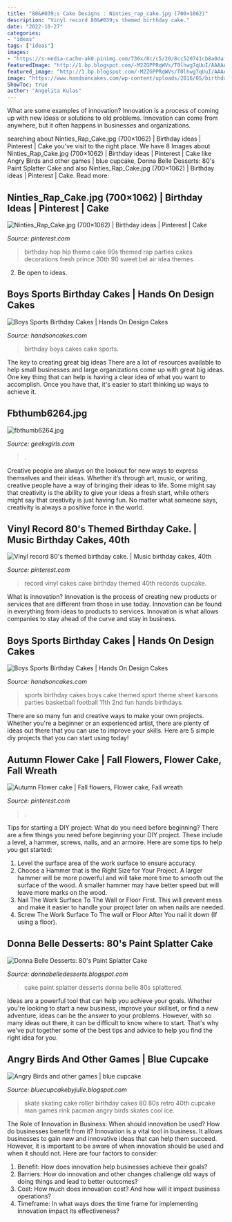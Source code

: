 ```yaml
---
title: "80&#039;s Cake Designs : Ninties_rap_cake.jpg (700×1062)"
description: "Vinyl record 80&#039;s themed birthday cake."
date: "2022-10-27"
categories:
- "ideas"
tags: ["ideas"]
images:
- "https://s-media-cache-ak0.pinimg.com/736x/8c/c5/20/8cc520741cb8a0daf7dd0783b5062c20.jpg"
featuredImage: "http://1.bp.blogspot.com/-M2ZGPPRqWVs/T0lhwg7qUuI/AAAAAAAAARc/Lo6gmsx1x2o/s1600/nov-feb2112+027.JPG"
featured_image: "http://1.bp.blogspot.com/-M2ZGPPRqWVs/T0lhwg7qUuI/AAAAAAAAARc/Lo6gmsx1x2o/s1600/nov-feb2112+027.JPG"
image: "https://www.handsoncakes.com/wp-content/uploads/2016/05/birthday-boys-cake-cars-262.jpg"
ShowToc: true
author: "Angelita Kulas"
---
```



What are some examples of innovation?
Innovation is a process of coming up with new ideas or solutions to old problems. Innovation can come from anywhere, but it often happens in businesses and organizations.

	

		
searching about Ninties_Rap_Cake.jpg (700×1062) | Birthday ideas | Pinterest | Cake you've visit to the right place. We have 8 Images about Ninties_Rap_Cake.jpg (700×1062) | Birthday ideas | Pinterest | Cake like Angry Birds and other games | blue cupcake, Donna Belle Desserts: 80&#039;s Paint Splatter Cake and also Ninties_Rap_Cake.jpg (700×1062) | Birthday ideas | Pinterest | Cake. Read more:
		
    
## Ninties_Rap_Cake.jpg (700×1062) | Birthday Ideas | Pinterest | Cake

<img loading=lazy src="https://s-media-cache-ak0.pinimg.com/736x/8c/c5/20/8cc520741cb8a0daf7dd0783b5062c20.jpg" onerror="this.onerror=null;this.src='https://tse2.mm.bing.net/th?id=OIP.6EIZSNkTO8rXgFNDjRWWGgHaLP&amp;pid=15.1';" alt="Ninties_Rap_Cake.jpg (700×1062) | Birthday ideas | Pinterest | Cake">

_Source: pinterest.com_

>birthday hop hip theme cake 90s themed rap parties cakes decorations fresh prince 30th 90 sweet bel air idea themes. 

	

2. Be open to ideas.

    
## Boys Sports Birthday Cakes | Hands On Design Cakes

<img loading=lazy src="https://www.handsoncakes.com/wp-content/uploads/2016/05/birthday-boys-cake-cars-262.jpg" onerror="this.onerror=null;this.src='https://tse3.mm.bing.net/th?id=OIP.ncjmkEQHKWeC3qEdNJZQOAHaJI&amp;pid=15.1';" alt="Boys Sports Birthday Cakes | Hands On Design Cakes">

_Source: handsoncakes.com_

>birthday boys cakes cake sports. 

	

The key to creating great big ideas
There are a lot of resources available to help small businesses and large organizations come up with great big ideas. One key thing that can help is having a clear idea of what you want to accomplish. Once you have that, it's easier to start thinking up ways to achieve it.

    
## Fbthumb6264.jpg

<img loading=lazy src="http://geekxgirls.com/images/_thumbs/fbthumb6264.jpg" onerror="this.onerror=null;this.src='https://tse3.mm.bing.net/th?id=OIP.EyG1sTAd1AfHZn9a3cMquQHaD3&amp;pid=15.1';" alt="fbthumb6264.jpg">

_Source: geekxgirls.com_

>. 

	

Creative people are always on the lookout for new ways to express themselves and their ideas. Whether it’s through art, music, or writing, creative people have a way of bringing their ideas to life. Some might say that creativity is the ability to give your ideas a fresh start, while others might say that creativity is just having fun. No matter what someone says, creativity is always a positive force in the world.

    
## Vinyl Record 80&#039;s Themed Birthday Cake. | Music Birthday Cakes, 40th

<img loading=lazy src="https://i.pinimg.com/736x/d3/b8/d4/d3b8d49087464abcc248baf627f22a90--vinyl-record-cake-vinyl-records.jpg" onerror="this.onerror=null;this.src='https://tse3.mm.bing.net/th?id=OIP.MkdsSTbPl8v0zCCCMkGlUgHaLG&amp;pid=15.1';" alt="Vinyl record 80&#039;s themed birthday cake. | Music birthday cakes, 40th">

_Source: pinterest.com_

>record vinyl cakes cake birthday themed 40th records cupcake. 

	

What is innovation?
Innovation is the process of creating new products or services that are different from those in use today. Innovation can be found in everything from ideas to products to services. Innovation is what allows companies to stay ahead of the curve and stay in business.

    
## Boys Sports Birthday Cakes | Hands On Design Cakes

<img loading=lazy src="https://www.handsoncakes.com/wp-content/uploads/2016/05/birthday-boys-cake-sports-508.jpg" onerror="this.onerror=null;this.src='https://tse4.mm.bing.net/th?id=OIP.Qr1ABlIR6tLlgum40QoQUwHaEx&amp;pid=15.1';" alt="Boys Sports Birthday Cakes | Hands On Design Cakes">

_Source: handsoncakes.com_

>sports birthday cakes boys cake themed sport theme sheet karsons parties basketball football 11th 2nd fun hands birthdays. 

	

There are so many fun and creative ways to make your own projects. Whether you're a beginner or an experienced artist, there are plenty of ideas out there that you can use to improve your skills. Here are 5 simple diy projects that you can start using today!

    
## Autumn Flower Cake | Fall Flowers, Flower Cake, Fall Wreath

<img loading=lazy src="https://i.pinimg.com/originals/90/8a/e9/908ae9fae973b9475260e036ad007211.jpg" onerror="this.onerror=null;this.src='https://tse4.mm.bing.net/th?id=OIP.q3CrRN0C5JR88fGwqG7TKQHaIZ&amp;pid=15.1';" alt="Autumn Flower cake | Fall flowers, Flower cake, Fall wreath">

_Source: pinterest.com_

>. 

	

Tips for starting a DIY project: What do you need before beginning?
There are a few things you need before beginning your DIY project. These include a level, a hammer, screws, nails, and an armoire. Here are some tips to help you get started:
1. Level the surface area of the work surface to ensure accuracy.
2. Choose a Hammer that is the Right Size for Your Project. A larger hammer will be more powerful and will take more time to smooth out the surface of the wood. A smaller hammer may have better speed but will leave more marks on the wood.
3. Nail The Work Surface To The Wall or Floor First. This will prevent mess and make it easier to handle your project later on when nails are needed.
4. Screw The Work Surface To The wall or Floor After You nail it down (If using a floor).

    
## Donna Belle Desserts: 80&#039;s Paint Splatter Cake

<img loading=lazy src="http://1.bp.blogspot.com/-M2ZGPPRqWVs/T0lhwg7qUuI/AAAAAAAAARc/Lo6gmsx1x2o/s1600/nov-feb2112+027.JPG" onerror="this.onerror=null;this.src='https://tse1.mm.bing.net/th?id=OIP.K-DNWuSH3Oc7fuX8n3K3ogHaJ6&amp;pid=15.1';" alt="Donna Belle Desserts: 80&#039;s Paint Splatter Cake">

_Source: donnabelledesserts.blogspot.com_

>cake paint splatter desserts donna belle 80s splattered. 

	

Ideas are a powerful tool that can help you achieve your goals. Whether you're looking to start a new business, improve your skillset, or find a new adventure, ideas can be the answer to your problems. However, with so many ideas out there, it can be difficult to know where to start. That's why we've put together some of the best tips and advice to help you find the right idea for you.

    
## Angry Birds And Other Games | Blue Cupcake

<img loading=lazy src="http://2.bp.blogspot.com/-t0oArhgxlTI/Te0UPB1o22I/AAAAAAAABTg/RXn_3oZ_2BQ/s1600/DSC_0608.jpg" onerror="this.onerror=null;this.src='https://tse3.mm.bing.net/th?id=OIP.c4d5w3K62g_ZqyhiF7E2EgHaLJ&amp;pid=15.1';" alt="Angry Birds and other games | blue cupcake">

_Source: bluecupcakebyjulie.blogspot.com_

>skate skating cake roller birthday cakes 80 80s retro 40th cupcake man games rink pacman angry birds skates cool ice. 

	

The Role of Innovation in Business: When should innovation be used? How do businesses benefit from it?
Innovation is a vital tool in business. It allows businesses to gain new and innovative ideas that can help them succeed. However, it is important to be aware of when innovation should be used and when it should not. Here are four factors to consider:
1. Benefit: How does innovation help businesses achieve their goals?
2. Barriers: How do innovation and other changes challenge old ways of doing things and lead to better outcomes?
3. Cost: How much does innovation cost? And how will it impact business operations? 
4. Timeframe: In what ways does the time frame for implementing innovation impact its effectiveness?

